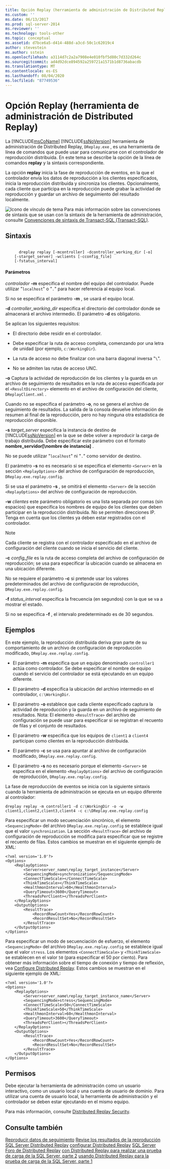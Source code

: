 ```yaml
---
title: Opción Replay (herramienta de administración de Distributed Replay) | Microsoft Docs
ms.custom: ''
ms.date: 06/13/2017
ms.prod: sql-server-2014
ms.reviewer: ''
ms.technology: tools-other
ms.topic: conceptual
ms.assetid: d7bce6a5-d414-488d-a3cd-50c1c62019c4
author: stevestein
ms.author: sstein
ms.openlocfilehash: a3114d7c2a2a7908e4e010fbf5d80c7d332d264c
ms.sourcegitcommit: ad4d92dce894592a259721a1571b1d8736abacdb
ms.translationtype: MT
ms.contentlocale: es-ES
ms.lasthandoff: 08/04/2020
ms.locfileid: "87749536"
---
```

# <a name="replay-option-distributed-replay-administration-tool"></a>Opción Replay (herramienta de administración de Distributed Replay)
  La [!INCLUDE[msCoName](../../includes/msconame-md.md)] [!INCLUDE[ssNoVersion](../../../includes/ssnoversion-md.md)] herramienta de administración de Distributed Replay, `DReplay.exe` , es una herramienta de línea de comandos que puede usar para comunicarse con el controlador de reproducción distribuida. En este tema se describe la opción de la línea de comandos **replay** y la sintaxis correspondiente.

 La opción **replay** inicia la fase de reproducción de eventos, en la que el controlador envía los datos de reproducción a los clientes especificados, inicia la reproducción distribuida y sincroniza los clientes. Opcionalmente, cada cliente que participa en la reproducción puede grabar la actividad de reproducción y guardar un archivo de seguimiento del resultado localmente.

 ![Icono de vínculo de tema](../../database-engine/media/topic-link.gif "Icono de vínculo de tema") Para más información sobre las convenciones de sintaxis que se usan con la sintaxis de la herramienta de administración, consulte [Convenciones de sintaxis de Transact-SQL &#40;Transact-SQL&#41;](/sql/t-sql/language-elements/transact-sql-syntax-conventions-transact-sql).

## <a name="syntax"></a>Sintaxis

```

      dreplay replay [-mcontroller] -dcontroller_working_dir [-o]
    [-starget_server] -wclients [-cconfig_file]
    [-fstatus_interval]
```

#### <a name="parameters"></a>Parámetros
 *controlador* **-m** especifica el nombre del equipo del controlador. Puede utilizar "`localhost`" o "`.`" para hacer referencia al equipo local.

 Si no se especifica el parámetro **-m** , se usará el equipo local.

 **-d** *controller_working_dir* especifica el directorio del controlador donde se almacenará el archivo intermedio. El parámetro **-d** es obligatorio.

 Se aplican los siguientes requisitos:

-   El directorio debe residir en el controlador.

-   Debe especificar la ruta de acceso completa, comenzando por una letra de unidad (por ejemplo, `c:\WorkingDir`).

-   La ruta de acceso no debe finalizar con una barra diagonal inversa "`\`".

-   No se admiten las rutas de acceso UNC.

 **-o** Captura la actividad de reproducción de los clientes y la guarda en un archivo de seguimiento de resultados en la ruta de acceso especificada por el `<ResultDirectory>` elemento en el archivo de configuración del cliente, `DReplayClient.xml` .

 Cuando no se especifica el parámetro **-o**, no se genera el archivo de seguimiento de resultados. La salida de la consola devuelve información de resumen al final de la reproducción, pero no hay ninguna otra estadística de reproducción disponible.

 **-s** *target_server* especifica la instancia de destino de [!INCLUDE[ssNoVersion](../../../includes/ssnoversion-md.md)] en la que se debe volver a reproducir la carga de trabajo distribuida. Debe especificar este parámetro con el formato **nombre_servidor[\nombre de instancia]** .

 No se puede utilizar "`localhost`" ni "`.`" como servidor de destino.

 El parámetro **-s** no es necesario si se especifica el elemento `<Server>` en la sección `<ReplayOptions>` del archivo de configuración de reproducción, `DReplay.exe.replay.config`.

 Si se usa el parámetro **-s** , se omitirá el elemento `<Server>` de la sección `<ReplayOptions>` del archivo de configuración de reproducción.

 **-w** *clientes* este parámetro obligatorio es una lista separada por comas (sin espacios) que especifica los nombres de equipo de los clientes que deben participar en la reproducción distribuida. No se permiten direcciones IP. Tenga en cuenta que los clientes ya deben estar registrados con el controlador.

> [!NOTE]
>  Cada cliente se registra con el controlador especificado en el archivo de configuración del cliente cuando se inicia el servicio del cliente.

 **-c** *config_file* es la ruta de acceso completa del archivo de configuración de reproducción; se usa para especificar la ubicación cuando se almacena en una ubicación diferente.

 No se requiere el parámetro **-c** si pretende usar los valores predeterminados del archivo de configuración de reproducción, `DReplay.exe.replay.config`.

 **-f** *status_interval* especifica la frecuencia (en segundos) con la que se va a mostrar el estado.

 Si no se especifica **-f** , el intervalo predeterminado es de 30 segundos.

## <a name="examples"></a>Ejemplos
 En este ejemplo, la reproducción distribuida deriva gran parte de su comportamiento de un archivo de configuración de reproducción modificado, `DReplay.exe.replay.config`.

-   El parámetro **-m** especifica que un equipo denominado `controller1` actúa como controlador. Se debe especificar el nombre de equipo cuando el servicio del controlador se está ejecutando en un equipo diferente.

-   El parámetro **-d** especifica la ubicación del archivo intermedio en el controlador, `c:\WorkingDir`.

-   El parámetro **-o** establece que cada cliente especificado captura la actividad de reproducción y la guarda en un archivo de seguimiento de resultados. Nota: El elemento `<ResultTrace>` del archivo de configuración se puede usar para especificar si se registran el recuento de filas y el conjunto de resultados.

-   El parámetro **-w** especifica que los equipos de `client1` a `client4` participan como clientes en la reproducción distribuida.

-   El parámetro **-c** se usa para apuntar al archivo de configuración modificado, `DReplay.exe.replay.config`.

-   El parámetro **-s** no es necesario porque el elemento `<Server>` se especifica en el elemento `<ReplayOptions>` del archivo de configuración de reproducción, `DReplay.exe.replay.config`.

 La fase de reproducción de eventos se inicia con la siguiente sintaxis cuando la herramienta de administración se ejecuta en un equipo diferente al controlador:

```
dreplay replay -m controller1 -d c:\WorkingDir -o -w client1,client2,client3,client4 -c c:\DReplay.exe.replay.config
```

 Para especificar un modo secuenciación sincrónico, el elemento `<SequencingMode>` del archivo `DReplay.exe.replay.config` se establece igual que el valor `synchronization`. La sección `<ResultTrace>` del archivo de configuración de reproducción se modifica para especificar que se registre el recuento de filas. Estos cambios se muestran en el siguiente ejemplo de XML:

```
<?xml version='1.0'?>
<Options>
    <ReplayOptions>
        <Server>server_name\replay_target_instance</Server>
        <SequencingMode>synchronization</SequencingMode>
        <ConnectTimeScale></ConnectTimeScale>
        <ThinkTimeScale></ThinkTimeScale>
        <HealthmonInterval>60</HealthmonInterval>
        <QueryTimeout>3600</QueryTimeout>
        <ThreadsPerClient></ThreadsPerClient>
    </ReplayOptions>
    <OutputOptions>
        <ResultTrace>
            <RecordRowCount>Yes</RecordRowCount>
            <RecordResultSet>No</RecordResultSet>
        </ResultTrace>
    </OutputOptions>
</Options>
```

 Para especificar un modo de secuenciación de esfuerzo, el elemento `<SequencingMode>` del archivo `DReplay.exe.replay.config` se establece igual que el valor `stress`. Los elementos `<ConnectTimeScale>` y `<ThinkTimeScale>` se establecen en el valor `50` (para especificar el 50 por ciento). Para obtener más información sobre el tiempo de conexión y tiempo de reflexión, vea [Configure Distributed Replay](configure-distributed-replay.md). Estos cambios se muestran en el siguiente ejemplo de XML:

```
<?xml version='1.0'?>
<Options>
    <ReplayOptions>
        <Server>server_name\replay_target_instance_name</Server>
        <SequencingMode>stress</SequencingMode>
        <ConnectTimeScale>50</ConnectTimeScale>
        <ThinkTimeScale>50</ThinkTimeScale>
        <HealthmonInterval>60</HealthmonInterval>
        <QueryTimeout>3600</QueryTimeout>
        <ThreadsPerClient></ThreadsPerClient>
    </ReplayOptions>
    <OutputOptions>
        <ResultTrace>
            <RecordRowCount>Yes</RecordRowCount>
            <RecordResultSet>No</RecordResultSet>
        </ResultTrace>
    </OutputOptions>
</Options>
```

## <a name="permissions"></a>Permisos
 Debe ejecutar la herramienta de administración como un usuario interactivo, como un usuario local o una cuenta de usuario de dominio. Para utilizar una cuenta de usuario local, la herramienta de administración y el controlador se deben estar ejecutando en el mismo equipo.

 Para más información, consulte [Distributed Replay Security](distributed-replay-security.md).

## <a name="see-also"></a>Consulte también
 [Reproducir datos de seguimiento](replay-trace-data.md) [Revise los resultados de la reproducción](review-the-replay-results.md) [SQL Server Distributed Replay](sql-server-distributed-replay.md) [configurar Distributed Replay](configure-distributed-replay.md) [SQL Server Foro de Distributed Replay](https://social.technet.microsoft.com/Forums/sl/sqldru/) [con Distributed Replay para realizar una prueba de carga de la SQL Server, parte 2](https://docs.microsoft.com/archive/blogs/msdn/mspfe/using-distributed-replay-to-load-test-your-sql-serverpart-2) [usando Distributed Replay para la prueba de carga de la SQL Server, parte 1](https://docs.microsoft.com/archive/blogs/batuhanyildiz/using-distributed-replay-to-load-test-your-sql-serverpart-1)


